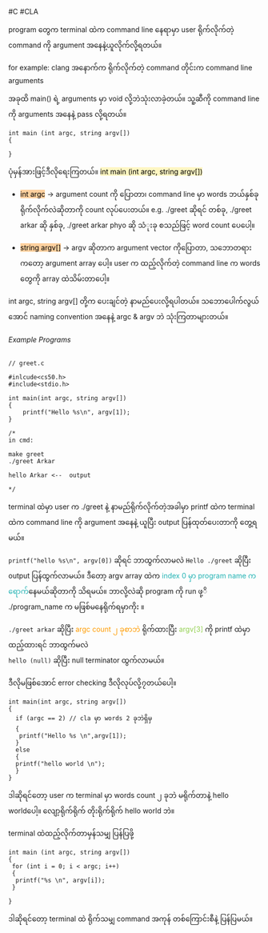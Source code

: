 #C #CLA

program တွေက terminal ထဲက command line နေရာမှာ user ရိုက်လိုက်တဲ့ command ကို argument အနေနဲ့ယူလိုက်လို့ရတယ်။

for example: clang အနောက်က ရိုက်လိုက်တဲ့ command တိုင်းက command line arguments

အခုထိ main() ရဲ့ arguments မှာ void လို့ဘဲသုံး‌လာခဲ့တယ်။
သူ့ဆီကို command line ကို arguments အနေနဲ့ ‌pass လို့ရတယ်။

```
int main (int argc, string argv[])
{

}
```

ပုံမှန်အားဖြင့်ဒီလိုရေးကြတယ်။
<mark style="background: #FFF3A3A6;">int main (int argc, string argv[])</mark> 

- <mark style="background: #FFB86CA6;">int argc</mark> -> argument count ကို ပြောတာ၊ command line မှာ words ဘယ်နှစ်ခုရိုက်လိုက်လဲဆိုတာကို count လုပ်ပေးတယ်။ 
	e.g.  ./greet ဆိုရင် တစ်ခု, ./greet arkar ဆို နှစ်ခု, ./greet arkar phyo ဆို သံုးခု စသည်ဖြင့် word count ပေပေါ့။

- <mark style="background: #FFB86CA6;">string argv[]</mark> -> argv ဆိုတာက argument vector ကိုပြောတာ, သဘော‌တရားကတော့ argument array ပေါ့။ user က ထည့်လိုက်တဲ့ command line က words တွေကို array ထဲသိမ်းတာပေါ့။

int argc, string argv\[] တို့က ပေးချင်တဲ့ နာမည်ပေးလို့ရပါတယ်။ သ‌ဘောပေါက်လွယ်အောင် naming convention အနေနဲ့ argc & argv ဘဲ သုံးကြတာများတယ်။

###### Example Programs

```
// greet.c

#inlcude<cs50.h>
#include<stdio.h>

int main(int argc, string argv[])
{
	printf("Hello %s\n", argv[1]);
}

/*
in cmd:

make greet
./greet Arkar

hello Arkar <--  output 

*/
```

terminal ထဲမှာ user က ./greet နဲ့ နာမည်ရိုက်လိုက်တဲ့အခါမှာ 
printf ထဲက terminal ထဲက command line ကို argument အနေနဲ့ ယူပြီး output  ပြန်ထုတ်ပေးတာကို တွေ့ရမယ်။

`printf("hello %s\n", argv[0])` ဆိုရင် ဘာထွက်လာမလဲ
`Hello ./greet` ဆိုပြီး output ပြန်ထွက်လာမယ်။
ဒီတော့ argv array ထဲက<span style="color:rgb(32, 178, 179)"> index 0 မှာ program name ကရောက်</span>နေမယ်ဆိုတာကို သိရမယ်။ ဘာလို့လဲဆို program ကို run ဖု့ိ ./program_name က မဖြစ်မနေရိုက်ရမှာကိုး ။

`./greet arkar` ဆိုပြီး<span style="color:rgb(255, 155, 0)"> argc count ၂ ခုစာဘဲ</span> ရိုက်ထားပြီး <span style="color:rgb(146, 208, 80)">argv[3]</span> ကို printf ထဲမှာ ထည့်ထားရင် ဘာထွက်မလဲ  
`hello (null)` ဆိုပြီး null terminator ထွက်လာမယ်။

ဒီလိုမဖြစ်အောင် error checking ဒီလိုလုပ်လို့၇တယ်ပေါ့။
```
int main(int argc, string argv[])
{
  if (argc == 2) // cla မှာ words 2 ခုဘဲရှိမှ
  {
   printf("Hello %s \n",argv[1]);
  }
  else 
  {
  printf("hello world \n");
  }
}

```

ဒါဆိုရင်တော့ user က terminal မှာ words count ၂ ခုဘဲ မရိုက်တာနဲ့ hello worldပေါ့။ လျော့ရိုက်ရိုက် တိုးရိုက်ရိုက် hello world ဘဲ။ 

terminal ထဲထည့်လိုက်တာမှန်သမျှ ပြန်ပြဖို့
```
int main (int argc, string argv[])
{
 for (int i = 0; i < argc; i++)
 {
  printf("%s \n", argv[i]);
 }

}

```
ဒါဆိုရင်တော့ terminal ထဲ ရိုက်သမျှ command အကုန် တစ်ကြောင်းစီနဲ့ ပြန်ပြမယ်။ 

